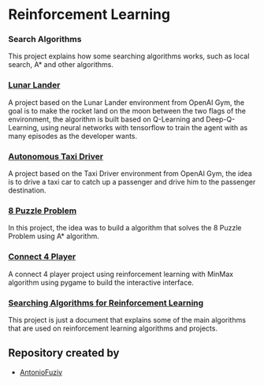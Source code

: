 # Reinforcement Learning

### Search Algorithms

This project explains how some searching algorithms works, such as local search, A* and other algorithms.


### [Lunar Lander](https://github.com/AntonioFuziy/ReinforcementLearning/tree/master/LunarLander)

A project based on the Lunar Lander environment from OpenAI Gym, the goal is to make the rocket land on the moon between the two flags of the environment, the algorithm is built based on Q-Learning and Deep-Q-Learning, using neural networks with tensorflow to train the agent with as many episodes as the developer wants.

### [Autonomous Taxi Driver](https://github.com/AntonioFuziy/ReinforcementLearning/tree/master/TaxiDriverProblem)

A project based on the Taxi Driver environment from OpenAI Gym, the idea is to drive a taxi car to catch up a passenger and drive him to the passenger destination.

### [8 Puzzle Problem](https://github.com/AntonioFuziy/ReinforcementLearning/tree/master/8PuzzleProblem)

In this project, the idea was to build a algorithm that solves the 8 Puzzle Problem using A* algorithm.

### [Connect 4 Player](https://github.com/AntonioFuziy/ReinforcementLearning/tree/master/Connect4Player)

A connect 4 player project using reinforcement learning with MinMax algorithm using pygame to build the interactive interface.

### [Searching Algorithms for Reinforcement Learning](https://github.com/AntonioFuziy/ReinforcementLearning/tree/master/SearchAlgorithms)

This project is just a document that explains some of the main algorithms that are used on reinforcement learning algorithms and projects. 

## Repository created by 
- [AntonioFuziy](https://github.com/AntonioFuziy)